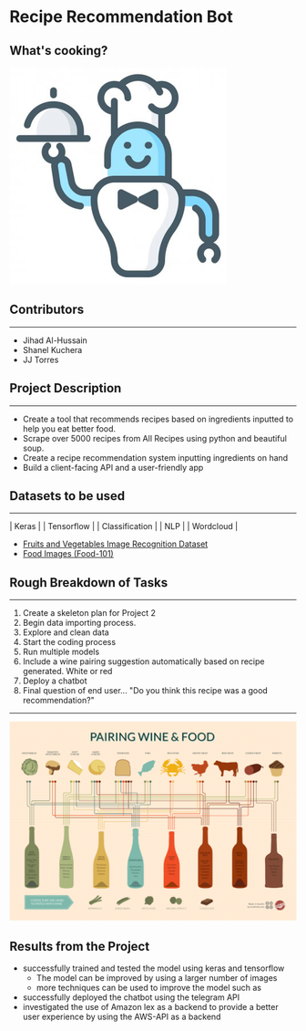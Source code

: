 # Recipe Recommendation Bot
## What's cooking?
![](Images/robo_chef_cartoon.jpeg)

## Contributors
_______________________________________________________________________________________________________________________
- Jihad Al-Hussain
- Shanel Kuchera
- JJ Torres

## Project Description
______________________________________________________________________________________________________________________
- Create a tool that recommends recipes based on ingredients inputted to help you eat better food.
- Scrape over 5000 recipes from All Recipes using python and beautiful soup.
- Create a recipe recommendation system inputting ingredients on hand
- Build a client-facing API and a user-friendly app 

## Datasets to be used
_______________________________________________________________________________________________________________________
| Keras |
| Tensorflow |
| Classification |
| NLP |
| Wordcloud |

- [Fruits and Vegetables Image Recognition Dataset](https://www.kaggle.com/datasets/kritikseth/fruit-and-vegetable-image-recognition)
- [Food Images (Food-101)](https://www.kaggle.com/datasets/kmader/food41)


## Rough Breakdown of Tasks
_______________________________________________________________________________________________________________________
1. Create a skeleton plan for Project 2
2. Begin data importing process. 
3. Explore and clean data
4. Start the coding process 
5. Run multiple models
6. Include a wine pairing suggestion automatically based on recipe generated. White or red
6. Deploy a chatbot
7. Final question of end user... "Do you think this recipe was a good recommendation?"

_______________________________________________________________________________________________________________________

![](Images/wine-and-food-pairing-chart.png)

## Results from the Project

- successfully trained and tested the model using keras and tensorflow
    - The model can be improved by using a larger number of images
    - more techniques can be used to improve the model such as 
- successfully deployed the chatbot using the telegram API 
- investigated the use of Amazon lex as a backend to provide a better user experience by using the AWS-API as a backend


